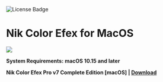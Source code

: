 <div id="badges">
  <img src="https://img.shields.io/badge/License-dark?logo=License&logoColor=white&style=for-the-badge" alt="License Badge"/>
</div>
<h1>Nik Color Efex for MacOS</h1>
<p><img src="https://repository-images.githubusercontent.com/298831291/8b9093a4-815f-4430-b0a6-f27c422c4f16"/></p>

<p><strong>System Requirements: macOS 10.15 and later</p>
Nik Color Efex Pro v7 Complete Edition [macOS] | <a href="">Download</a>
</h1>
